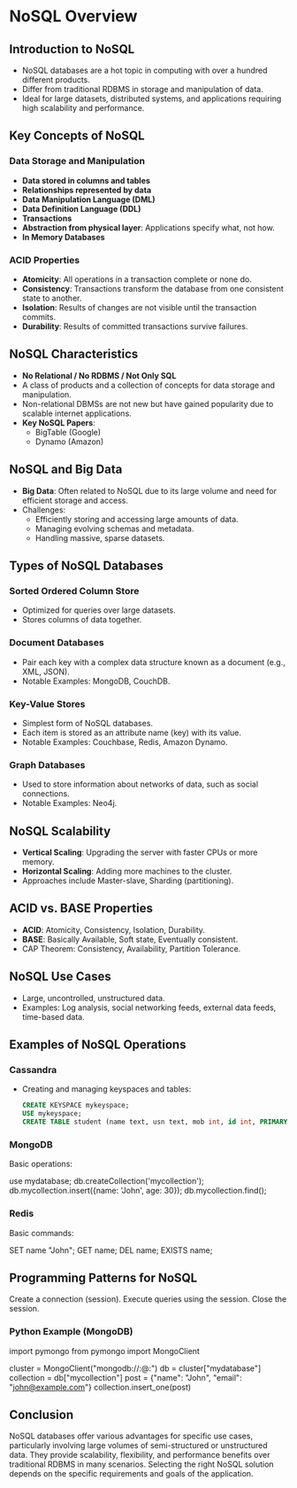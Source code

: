 # NoSQL Overview
## Introduction to NoSQL
- NoSQL databases are a hot topic in computing with over a hundred different products.
- Differ from traditional RDBMS in storage and manipulation of data.
- Ideal for large datasets, distributed systems, and applications requiring high scalability and performance.

## Key Concepts of NoSQL
### Data Storage and Manipulation
- **Data stored in columns and tables**
- **Relationships represented by data**
- **Data Manipulation Language (DML)**
- **Data Definition Language (DDL)**
- **Transactions**
- **Abstraction from physical layer**: Applications specify what, not how.
- **In Memory Databases**

### ACID Properties
- **Atomicity**: All operations in a transaction complete or none do.
- **Consistency**: Transactions transform the database from one consistent state to another.
- **Isolation**: Results of changes are not visible until the transaction commits.
- **Durability**: Results of committed transactions survive failures.

## NoSQL Characteristics
- **No Relational / No RDBMS / Not Only SQL**
- A class of products and a collection of concepts for data storage and manipulation.
- Non-relational DBMSs are not new but have gained popularity due to scalable internet applications.
- **Key NoSQL Papers**:
  - BigTable (Google)
  - Dynamo (Amazon)

## NoSQL and Big Data
- **Big Data**: Often related to NoSQL due to its large volume and need for efficient storage and access.
- Challenges:
  - Efficiently storing and accessing large amounts of data.
  - Managing evolving schemas and metadata.
  - Handling massive, sparse datasets.

## Types of NoSQL Databases
### Sorted Ordered Column Store
- Optimized for queries over large datasets.
- Stores columns of data together.

### Document Databases
- Pair each key with a complex data structure known as a document (e.g., XML, JSON).
- Notable Examples: MongoDB, CouchDB.

### Key-Value Stores
- Simplest form of NoSQL databases.
- Each item is stored as an attribute name (key) with its value.
- Notable Examples: Couchbase, Redis, Amazon Dynamo.

### Graph Databases
- Used to store information about networks of data, such as social connections.
- Notable Examples: Neo4j.

## NoSQL Scalability
- **Vertical Scaling**: Upgrading the server with faster CPUs or more memory.
- **Horizontal Scaling**: Adding more machines to the cluster.
- Approaches include Master-slave, Sharding (partitioning).

## ACID vs. BASE Properties
- **ACID**: Atomicity, Consistency, Isolation, Durability.
- **BASE**: Basically Available, Soft state, Eventually consistent.
- CAP Theorem: Consistency, Availability, Partition Tolerance.

## NoSQL Use Cases
- Large, uncontrolled, unstructured data.
- Examples: Log analysis, social networking feeds, external data feeds, time-based data.

## Examples of NoSQL Operations
### Cassandra
- Creating and managing keyspaces and tables:
  ```sql
  CREATE KEYSPACE mykeyspace;
  USE mykeyspace;
  CREATE TABLE student (name text, usn text, mob int, id int, PRIMARY KEY(id));
  ```
  
### MongoDB
Basic operations:

use mydatabase;
db.createCollection('mycollection');
db.mycollection.insert({name: 'John', age: 30});
db.mycollection.find();

### Redis
Basic commands:

SET name "John";
GET name;
DEL name;
EXISTS name;

## Programming Patterns for NoSQL
Create a connection (session).
Execute queries using the session.
Close the session.
### Python Example (MongoDB)

import pymongo
from pymongo import MongoClient

cluster = MongoClient("mongodb://<username>:<password>@<host>:<port>")
db = cluster["mydatabase"]
collection = db["mycollection"]
post = {"name": "John", "email": "john@example.com"}
collection.insert_one(post)

## Conclusion
NoSQL databases offer various advantages for specific use cases, particularly involving large volumes of semi-structured or unstructured data.
They provide scalability, flexibility, and performance benefits over traditional RDBMS in many scenarios.
Selecting the right NoSQL solution depends on the specific requirements and goals of the application.